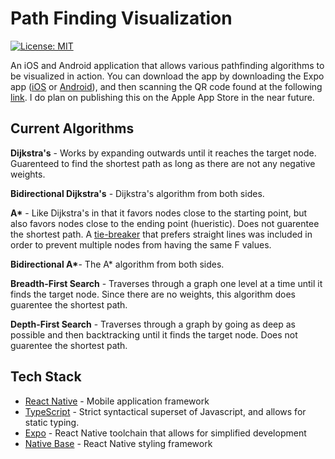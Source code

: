 # Path Finding Visualization

[![License: MIT](https://img.shields.io/badge/License-MIT-yellow.svg)](https://opensource.org/licenses/MIT)  

An iOS and Android application that allows various pathfinding algorithms to be visualized in action. You can download the app by downloading the Expo app ([iOS](https://itunes.apple.com/app/apple-store/id982107779) or [Android](https://play.google.com/store/apps/details?id=host.exp.exponent&referrer=www)), and then scanning the QR code found at the following [link](https://exp.host/@joshsauder/PathFindingVisualization). I do plan on publishing this on the Apple App Store in the near future.

## Current Algorithms
**Dijkstra's** - Works by expanding outwards until it reaches the target node. Guarenteed to find the shortest path as long as there are not any negative weights.  

**Bidirectional Dijkstra's** - Dijkstra's algorithm from both sides.  

**A\*** - Like Dijkstra's in that it favors nodes close to the starting point, but also favors nodes close to the ending point (hueristic). Does not guarentee the shortest path. A [tie-breaker](http://theory.stanford.edu/~amitp/GameProgramming/Heuristics.html#breaking-ties) that prefers straight lines was included in order to prevent multiple nodes from having the same F values.  

**Bidirectional A\***- The A* algorithm from both sides.

**Breadth-First Search** - Traverses through a graph one level at a time until it finds the target node. Since there are no weights, this algorithm does guarentee the shortest path.  

**Depth-First Search** - Traverses through a graph by going as deep as possible and then backtracking until it finds the target node. Does not guarentee the shortest path.


## Tech Stack
- [React Native](https://reactnative.dev) - Mobile application framework
- [TypeScript](https://www.typescriptlang.org) - Strict syntactical superset of Javascript, and allows for static typing.
- [Expo](https://expo.io) - React Native toolchain that allows for simplified development
- [Native Base](https://nativebase.io) - React Native styling framework